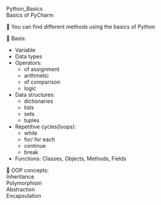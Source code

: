Python_Basics\
Basics of PyCharm

🔎 You can find different methods using the basics of Python

🔦 Basis:

+ Variable
+ Data types
+ Operators: 
  - of assignment
  - arithmetic
  - of comparison
  - logic
+ Data structures:	
  - dictionaries
  - lists
  - sets
  - tuples
+ Repetitive cycles(loops): 
  - while
  - for/ for each
  - continue
  - break
+ Functions: Classes, Objects, Methods, Fields

📗 OOP concepts:\
Inheritance\
Polymorphism\
Abstraction\
Encapsulation